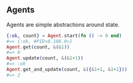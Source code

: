 ## Agents

Agents are simple abstractions around state.

```elixir
{:ok, count} = Agent.start(fn () -> 0 end)
#=> {:ok, #PID<0.108.0>}
Agent.get(count, &(&1))
#=> 0
Agent.update(count, &(&1+1))
#=> :ok
Agent.get_and_update(count, &({&1+1, &1+1}))
#=> 2
```
